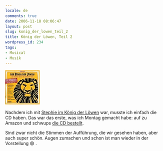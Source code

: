```yaml
---
locale: de
comments: true
date: 2006-11-18 08:06:47
layout: post
slug: konig_der_lowen_teil_2
title: König der Löwen, Teil 2
wordpress_id: 234
tags:
- Musical
- Musik
---
```


[![](/images/2006-11-18-konig_der_lowen_teil_2/koenig_der_loewen.jpg)](http://www.amazon.de/gp/product/B0000631E7?ie=UTF8&tag=wannawork-21&linkCode=as2&camp=1638&creative=6742&creativeASIN=B0000631E7)

Nachdem ich mit [Stephie im König der Löwen](http://blog.wannawork.de/index.php/2006/11/12/konig_der_lowen)
war, musste ich einfach die CD haben. Das war das erste, was ich Montag gemacht
habe: auf zu Amazon und schwups [die CD bestellt](http://www.amazon.de/gp/product/B0000631E7?ie=UTF8&tag=wannawork-21&linkCode=as2&camp=1638&creative=6742&creativeASIN=B0000631E7).

Sind zwar nicht die Stimmen der Aufführung, die wir gesehen haben, aber auch
super schön. Augen zumachen und schon ist man wieder in der Vorstellung :smile: .
